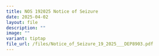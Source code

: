 ```yaml
---
title: NOS 192025 Notice of Seizure
date: 2025-04-02
layout: file
description: ""
image: ""
variant: tiptap
file_url: /files/Notice_of_Seizure_19_2025___DEP8903.pdf
---
```


